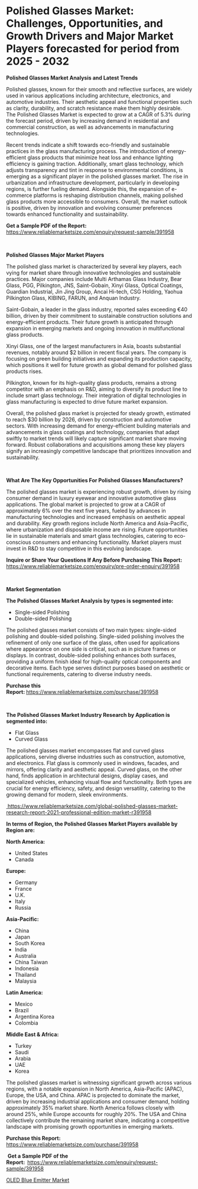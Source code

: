 <p><h1>Polished Glasses Market: Challenges, Opportunities, and Growth Drivers and Major Market Players forecasted for period from 2025 - 2032</h1></p><p><strong>Polished Glasses Market Analysis and Latest Trends</strong></p>
<p><p>Polished glasses, known for their smooth and reflective surfaces, are widely used in various applications including architecture, electronics, and automotive industries. Their aesthetic appeal and functional properties such as clarity, durability, and scratch resistance make them highly desirable. The Polished Glasses Market is expected to grow at a CAGR of 5.3% during the forecast period, driven by increasing demand in residential and commercial construction, as well as advancements in manufacturing technologies.</p><p>Recent trends indicate a shift towards eco-friendly and sustainable practices in the glass manufacturing process. The introduction of energy-efficient glass products that minimize heat loss and enhance lighting efficiency is gaining traction. Additionally, smart glass technology, which adjusts transparency and tint in response to environmental conditions, is emerging as a significant player in the polished glasses market. The rise in urbanization and infrastructure development, particularly in developing regions, is further fueling demand. Alongside this, the expansion of e-commerce platforms is reshaping distribution channels, making polished glass products more accessible to consumers. Overall, the market outlook is positive, driven by innovation and evolving consumer preferences towards enhanced functionality and sustainability.</p></p>
<p><strong>Get a Sample PDF of the Report:&nbsp;</strong> <a href="https://www.reliablemarketsize.com/enquiry/request-sample/391958?utm_campaign=1884&utm_medium=2&utm_source=Github&utm_content=ia&utm_term=16012025&utm_id=polished-glasses">https://www.reliablemarketsize.com/enquiry/request-sample/391958</a></p>
<p>&nbsp;</p>
<p><strong>Polished Glasses Major Market Players</strong></p>
<p><p>The polished glass market is characterized by several key players, each vying for market share through innovative technologies and sustainable practices. Major companies include Multi Arthamas Glass Industry, Bear Glass, PGG, Pilkington, JNS, Saint-Gobain, Xinyi Glass, Optical Coatings, Guardian Industrial, Jin Jing Group, Ancai Hi-tech, CSG Holding, Yaohua Pilkington Glass, KIBING, FARUN, and Anquan Industry.</p><p>Saint-Gobain, a leader in the glass industry, reported sales exceeding €40 billion, driven by their commitment to sustainable construction solutions and energy-efficient products. Their future growth is anticipated through expansion in emerging markets and ongoing innovation in multifunctional glass products.</p><p>Xinyi Glass, one of the largest manufacturers in Asia, boasts substantial revenues, notably around $2 billion in recent fiscal years. The company is focusing on green building initiatives and expanding its production capacity, which positions it well for future growth as global demand for polished glass products rises.</p><p>Pilkington, known for its high-quality glass products, remains a strong competitor with an emphasis on R&D, aiming to diversify its product line to include smart glass technology. Their integration of digital technologies in glass manufacturing is expected to drive future market expansion.</p><p>Overall, the polished glass market is projected for steady growth, estimated to reach $30 billion by 2026, driven by construction and automotive sectors. With increasing demand for energy-efficient building materials and advancements in glass coatings and technology, companies that adapt swiftly to market trends will likely capture significant market share moving forward. Robust collaborations and acquisitions among these key players signify an increasingly competitive landscape that prioritizes innovation and sustainability.</p></p>
<p>&nbsp;</p>
<p><strong>What Are The Key Opportunities For Polished Glasses Manufacturers?</strong></p>
<p><p>The polished glasses market is experiencing robust growth, driven by rising consumer demand in luxury eyewear and innovative automotive glass applications. The global market is projected to grow at a CAGR of approximately 6% over the next five years, fueled by advances in manufacturing technologies and increased emphasis on aesthetic appeal and durability. Key growth regions include North America and Asia-Pacific, where urbanization and disposable income are rising. Future opportunities lie in sustainable materials and smart glass technologies, catering to eco-conscious consumers and enhancing functionality. Market players must invest in R&D to stay competitive in this evolving landscape.</p></p>
<p><strong>Inquire or Share Your Questions If Any Before Purchasing This Report:</strong> <a href="https://www.reliablemarketsize.com/enquiry/pre-order-enquiry/391958?utm_campaign=1884&utm_medium=2&utm_source=Github&utm_content=ia&utm_term=16012025&utm_id=polished-glasses">https://www.reliablemarketsize.com/enquiry/pre-order-enquiry/391958</a></p>
<p>&nbsp;</p>
<p><strong>Market Segmentation</strong></p>
<p><strong>The Polished Glasses Market Analysis by types is segmented into:</strong></p>
<p><ul><li>Single-sided Polishing</li><li>Double-sided Polishing</li></ul></p>
<p><p>The polished glasses market consists of two main types: single-sided polishing and double-sided polishing. Single-sided polishing involves the refinement of only one surface of the glass, often used for applications where appearance on one side is critical, such as in picture frames or displays. In contrast, double-sided polishing enhances both surfaces, providing a uniform finish ideal for high-quality optical components and decorative items. Each type serves distinct purposes based on aesthetic or functional requirements, catering to diverse industry needs.</p></p>
<p><strong>Purchase this Report:&nbsp;</strong><a href="https://www.reliablemarketsize.com/purchase/391958?utm_campaign=1884&utm_medium=2&utm_source=Github&utm_content=ia&utm_term=16012025&utm_id=polished-glasses">https://www.reliablemarketsize.com/purchase/391958</a></p>
<p>&nbsp;</p>
<p><strong>The Polished Glasses Market Industry Research by Application is segmented into:</strong></p>
<p><ul><li>Flat Glass</li><li>Curved Glass</li></ul></p>
<p><p>The polished glasses market encompasses flat and curved glass applications, serving diverse industries such as construction, automotive, and electronics. Flat glass is commonly used in windows, facades, and mirrors, offering clarity and aesthetic appeal. Curved glass, on the other hand, finds application in architectural designs, display cases, and specialized vehicles, enhancing visual flow and functionality. Both types are crucial for energy efficiency, safety, and design versatility, catering to the growing demand for modern, sleek environments.</p></p>
<p><a href="https://www.reliablemarketsize.com/global-polished-glasses-market-research-report-2021-professional-edition-market-r391958?utm_campaign=1884&utm_medium=2&utm_source=Github&utm_content=ia&utm_term=16012025&utm_id=polished-glasses">&nbsp;https://www.reliablemarketsize.com/global-polished-glasses-market-research-report-2021-professional-edition-market-r391958</a></p>
<p><strong>In terms of Region, the Polished Glasses Market Players available by Region are:</strong></p>
<p>
    <p> <strong> North America: </strong>
        <ul>
            <li>United States</li>
            <li>Canada</li>
        </ul>
        </p> 
    <p> <strong> Europe: </strong>
        <ul>
            <li>Germany</li>
            <li>France</li>
            <li>U.K.</li>
            <li>Italy</li>
            <li>Russia</li>
        </ul>
        </p> 
    <p> <strong> Asia-Pacific: </strong>
        <ul>
            <li>China</li>
            <li>Japan</li>
            <li>South Korea</li>
            <li>India</li>
            <li>Australia</li>
            <li>China Taiwan</li>
            <li>Indonesia</li>
            <li>Thailand</li>
            <li>Malaysia</li>
        </ul>
        </p> 
    <p> <strong> Latin America: </strong>
        <ul>
            <li>Mexico</li>
            <li>Brazil</li>
            <li>Argentina Korea</li>
            <li>Colombia</li>
        </ul>
        </p> 
    <p> <strong> Middle East & Africa: </strong>
        <ul>
            <li>Turkey</li>
            <li>Saudi</li>
            <li>Arabia</li>
            <li>UAE</li>
            <li>Korea</li>
        </ul>
    </p>
    </p>
<p><p>The polished glasses market is witnessing significant growth across various regions, with a notable expansion in North America, Asia-Pacific (APAC), Europe, the USA, and China. APAC is projected to dominate the market, driven by increasing industrial applications and consumer demand, holding approximately 35% market share. North America follows closely with around 25%, while Europe accounts for roughly 20%. The USA and China collectively contribute the remaining market share, indicating a competitive landscape with promising growth opportunities in emerging markets.</p></p>
<p><strong>Purchase this Report: </strong><a href="https://www.reliablemarketsize.com/purchase/391958?utm_campaign=1884&utm_medium=2&utm_source=Github&utm_content=ia&utm_term=16012025&utm_id=polished-glasses">https://www.reliablemarketsize.com/purchase/391958</a></p>
<p>&nbsp;<strong>Get a Sample PDF of the Report:&nbsp;&nbsp;</strong><a href="https://www.reliablemarketsize.com/enquiry/request-sample/391958?utm_campaign=1884&utm_medium=2&utm_source=Github&utm_content=ia&utm_term=16012025&utm_id=polished-glasses">https://www.reliablemarketsize.com/enquiry/request-sample/391958</a></p>
<p><strong></strong></p>
<p><p><a href="https://github.com/pizolina/Market-Research-Report-List-6/blob/main/oled-blue-emitter-market.md?utm_campaign=1884&utm_medium=2&utm_source=Github&utm_content=ia&utm_term=16012025&utm_id=polished-glasses">OLED Blue Emitter Market</a></p></p>